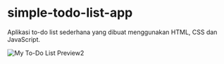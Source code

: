# simple-todo-list-app
Aplikasi to-do list sederhana yang dibuat menggunakan HTML, CSS dan JavaScript.

![My To-Do List Preview2](https://github.com/user-attachments/assets/7ecb1ee9-514f-4498-b652-c1034a16e6e2)
